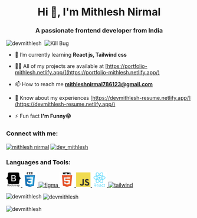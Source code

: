 <h1 align="center">Hi 👋, I'm Mithlesh Nirmal</h1>
<h3 align="center">A passionate frontend developer from India</h3>
<img src="https://media.giphy.com/media/K7StRcr7hagJpXROmb/giphy.gif" alt="Kill Bug" align="right" width="400px">
<p align="left"> <img src="https://komarev.com/ghpvc/?username=devmithlesh&label=Profile%20views&color=0e75b6&style=flat" alt="devmithlesh" /> </p>

- 🌱 I’m currently learning **React js, Tailwind css**

- 👨‍💻 All of my projects are available at [https://portfolio-mithlesh.netlify.app/](https://portfolio-mithlesh.netlify.app/)

- 📫 How to reach me **mithleshnirmal786123@gmail.com**

- 📄 Know about my experiences [https://devmithlesh-resume.netlify.app/](https://devmithlesh-resume.netlify.app/)

- ⚡ Fun fact **I'm Funny😜**

<h3 align="left">Connect with me:</h3>
<p align="left">
<a href="https://linkedin.com/in/mithlesh nirmal" target="blank"><img align="center" src="https://raw.githubusercontent.com/rahuldkjain/github-profile-readme-generator/master/src/images/icons/Social/linked-in-alt.svg" alt="mithlesh nirmal" height="30" width="40" /></a>
<a href="https://instagram.com/dev_mithlesh" target="blank"><img align="center" src="https://raw.githubusercontent.com/rahuldkjain/github-profile-readme-generator/master/src/images/icons/Social/instagram.svg" alt="dev_mithlesh" height="30" width="40" /></a>
</p>

<h3 align="left">Languages and Tools:</h3>
<p align="left"> <a href="https://getbootstrap.com" target="_blank" rel="noreferrer"> <img src="https://raw.githubusercontent.com/devicons/devicon/master/icons/bootstrap/bootstrap-plain-wordmark.svg" alt="bootstrap" width="40" height="40"/> </a> <a href="https://www.w3schools.com/css/" target="_blank" rel="noreferrer"> <img src="https://raw.githubusercontent.com/devicons/devicon/master/icons/css3/css3-original-wordmark.svg" alt="css3" width="40" height="40"/> </a> <a href="https://www.figma.com/" target="_blank" rel="noreferrer"> <img src="https://www.vectorlogo.zone/logos/figma/figma-icon.svg" alt="figma" width="40" height="40"/> </a> <a href="https://www.w3.org/html/" target="_blank" rel="noreferrer"> <img src="https://raw.githubusercontent.com/devicons/devicon/master/icons/html5/html5-original-wordmark.svg" alt="html5" width="40" height="40"/> </a> <a href="https://developer.mozilla.org/en-US/docs/Web/JavaScript" target="_blank" rel="noreferrer"> <img src="https://raw.githubusercontent.com/devicons/devicon/master/icons/javascript/javascript-original.svg" alt="javascript" width="40" height="40"/> </a> <a href="https://reactjs.org/" target="_blank" rel="noreferrer"> <img src="https://raw.githubusercontent.com/devicons/devicon/master/icons/react/react-original-wordmark.svg" alt="react" width="40" height="40"/> </a> <a href="https://tailwindcss.com/" target="_blank" rel="noreferrer"> <img src="https://www.vectorlogo.zone/logos/tailwindcss/tailwindcss-icon.svg" alt="tailwind" width="40" height="40"/> </a> </p>

<p><img align="left" src="https://github-readme-stats.vercel.app/api/top-langs?username=devmithlesh&show_icons=true&locale=en&layout=compact" alt="devmithlesh" /></p>

<p>&nbsp;<img align="center" src="https://github-readme-stats.vercel.app/api?username=devmithlesh&show_icons=true&locale=en" alt="devmithlesh" /></p>

<p><img align="center" src="https://github-readme-streak-stats.herokuapp.com/?user=devmithlesh&" alt="devmithlesh" /></p>
